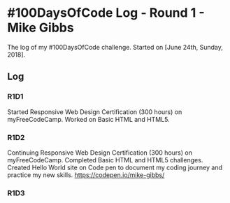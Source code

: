 # #100DaysOfCode Log - Round 1 - Mike Gibbs

The log of my #100DaysOfCode challenge. Started on [June 24th, Sunday, 2018].

## Log

### R1D1 
Started Responsive Web Design Certification (300 hours) on myFreeCodeCamp. Worked on Basic HTML and HTML5.

### R1D2
Continuing Responsive Web Design Certification (300 hours) on myFreeCodeCamp. Completed Basic HTML and HTML5 challenges. Created Hello World site on Code pen to document my coding journey and practice my new skills. https://codepen.io/mike-gibbs/ 

### R1D3
